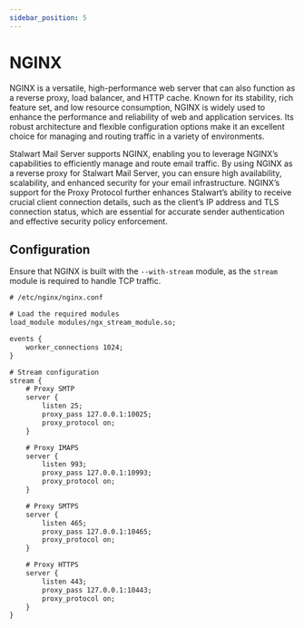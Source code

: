 ```yaml
---
sidebar_position: 5
---
```


# NGINX

NGINX is a versatile, high-performance web server that can also function as a reverse proxy, load balancer, and HTTP cache. Known for its stability, rich feature set, and low resource consumption, NGINX is widely used to enhance the performance and reliability of web and application services. Its robust architecture and flexible configuration options make it an excellent choice for managing and routing traffic in a variety of environments.

Stalwart Mail Server supports NGINX, enabling you to leverage NGINX’s capabilities to efficiently manage and route email traffic. By using NGINX as a reverse proxy for Stalwart Mail Server, you can ensure high availability, scalability, and enhanced security for your email infrastructure. NGINX’s support for the Proxy Protocol further enhances Stalwart’s ability to receive crucial client connection details, such as the client’s IP address and TLS connection status, which are essential for accurate sender authentication and effective security policy enforcement.

## Configuration

Ensure that NGINX is built with the `--with-stream` module, as the `stream` module is required to handle TCP traffic.

```txt
# /etc/nginx/nginx.conf

# Load the required modules
load_module modules/ngx_stream_module.so;

events {
    worker_connections 1024;
}

# Stream configuration
stream {
    # Proxy SMTP
    server {
        listen 25;
        proxy_pass 127.0.0.1:10025;
        proxy_protocol on;
    }

    # Proxy IMAPS
    server {
        listen 993;
        proxy_pass 127.0.0.1:10993;
        proxy_protocol on;
    }

    # Proxy SMTPS
    server {
        listen 465;
        proxy_pass 127.0.0.1:10465;
        proxy_protocol on;
    }

    # Proxy HTTPS
    server {
        listen 443;
        proxy_pass 127.0.0.1:10443;
        proxy_protocol on;
    }
}
```
